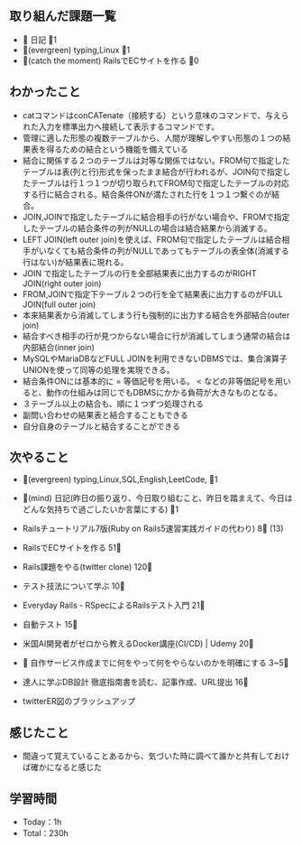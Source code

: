 
## 取り組んだ課題一覧

- :memo: 日記 :tomato:1
- :deciduous_tree:(evergreen) typing,Linux :tomato:1
- :stars:(catch the moment) RailsでECサイトを作る :tomato:0

## わかったこと

- catコマンドはconCATenate（接続する）という意味のコマンドで、与えられた入力を標準出力へ接続して表示するコマンドです。
- 管理に適した形態の複数テーブルから、人間が理解しやすい形態の１つの結果表を得るための結合という機能を備えている
- 結合に関係する２つのテーブルは対等な関係ではない。FROM句で指定したテーブルは表(列と行)形式を保ったまま結合が行われるが、JOIN句で指定したテーブルは行１つ１つが切り取られてFROM句で指定したテーブルの対応する行に結合される。結合条件ONが満たされた行を１つ１つ繋ぐのが結合。
- JOIN,JOINで指定したテーブルに結合相手の行がない場合や、FROMで指定したテーブルの結合条件の列がNULLの場合は結合結果から消滅する。
- LEFT JOIN(left outer join)を使えば、FROM句で指定したテーブルは結合相手がいなくても結合条件の列がNULLであってもテーブルの表全体(消滅する行はない)が結果表に現れる。
- JOIN で指定したテーブルの行を全部結果表に出力するのがRIGHT JOIN(right outer join)
- FROM,JOINで指定下テーブル２つの行を全て結果表に出力するのがFULL JOIN(full outer join)
- 本来結果表から消滅してしまう行も強制的に出力する結合を外部結合(outer join)
- 結合すべき相手の行が見つからない場合に行が消滅してしまう通常の結合は内部結合(inner join)
- MySQLやMariaDBなどFULL JOINを利用できないDBMSでは、集合演算子UNIONを使って同等の処理を実現できる。
- 結合条件ONには基本的に = 等価記号を用いる。 < などの非等価記号を用いると、動作の仕組みは同じでもDBMSにかかる負荷が大きなものとなる。
- ３テーブル以上の結合も、順に１つずつ処理される
- 副問い合わせの結果表と結合することもできる
- 自分自身のテーブルと結合することができる

## 次やること

- :deciduous_tree:(evergreen) typing,Linux,SQL,English,LeetCode, :tomato:1
- :memo:(mind) 日記(昨日の振り返り、今日取り組むこと、昨日を踏まえて、今日はどんな気持ちで過ごしたいか言葉にする) :tomato:1

- Railsチュートリアル7版(Ruby on Rails5速習実践ガイドの代わり) 8:tomato: (13)
- RailsでECサイトを作る 51:tomato:
- Rails課題をやる(twitter clone) 120:tomato:
- テスト技法について学ぶ 10:tomato:
- Everyday Rails - RSpecによるRailsテスト入門 21:tomato:
- 自動テスト 15:tomato:
- 米国AI開発者がゼロから教えるDocker講座(CI/CD) | Udemy 20:tomato:
- :compass: 自作サービス作成までに何をやって何をやらないのかを明確にする 3~5:tomato:

- 達人に学ぶDB設計 徹底指南書を読む、記事作成、URL提出 16:tomato:
- twitterER図のブラッシュアップ

## 感じたこと

- 間違って覚えていることあるから、気づいた時に調べて誰かと共有しておけば確かになると感じた

## 学習時間

- Today：1h
- Total：230h
